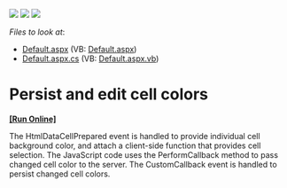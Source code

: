 <!-- default badges list -->
![](https://img.shields.io/endpoint?url=https://codecentral.devexpress.com/api/v1/VersionRange/128544349/13.1.4%2B)
[![](https://img.shields.io/badge/Open_in_DevExpress_Support_Center-FF7200?style=flat-square&logo=DevExpress&logoColor=white)](https://supportcenter.devexpress.com/ticket/details/E481)
[![](https://img.shields.io/badge/📖_How_to_use_DevExpress_Examples-e9f6fc?style=flat-square)](https://docs.devexpress.com/GeneralInformation/403183)
<!-- default badges end -->
<!-- default file list -->
*Files to look at*:

* [Default.aspx](./CS/WebApplication45/Default.aspx) (VB: [Default.aspx](./VB/WebApplication45/Default.aspx))
* [Default.aspx.cs](./CS/WebApplication45/Default.aspx.cs) (VB: [Default.aspx.vb](./VB/WebApplication45/Default.aspx.vb))
<!-- default file list end -->
# Persist and edit cell colors
<!-- run online -->
**[[Run Online]](https://codecentral.devexpress.com/e481/)**
<!-- run online end -->


<p>The HtmlDataCellPrepared event is handled to provide individual cell background color, and attach a client-side function that provides cell selection. The JavaScript code uses the PerformCallback method to pass changed cell color to the server. The CustomCallback event is handled to persist changed cell colors.</p>

<br/>


